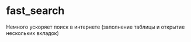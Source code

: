 # fast_search
Немного ускоряет поиск в интернете (заполнение таблицы и открытие нескольких вкладок)
